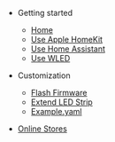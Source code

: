 * Getting started
  * [Home](/)
  * [Use Apple HomeKit](/guide)
  * [Use Home Assistant](/guide-ha)
  * [Use WLED](/guide-wled)
    
* Customization
  * [Flash Firmware](/flash)
  * [Extend LED Strip](/extend)
  * [Example.yaml](/hass)

* [Online Stores](http://hasslight.taobao.com)
